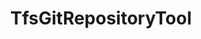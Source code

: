 ---
optionsClassName: TfsGitRepositoryToolOptions
optionsClassFullName: MigrationTools.Tools.TfsGitRepositoryToolOptions
configurationSamples:
- name: defaults
  description: 
  code: >-
    {
      "MigrationTools": {
        "CommonTools": {
          "TfsGitRepositoryTool": {
            "Enabled": "True",
            "Mappings": null
          }
        }
      }
    }
  sampleFor: MigrationTools.Tools.TfsGitRepositoryToolOptions
- name: sample
  description: 
  code: >-
    {
      "MigrationTools": {
        "CommonTools": {
          "TfsGitRepositoryTool": {
            "Enabled": "True",
            "Mappings": {
              "RepoInSource": "RepoInTarget"
            }
          }
        }
      }
    }
  sampleFor: MigrationTools.Tools.TfsGitRepositoryToolOptions
- name: classic
  description: 
  code: >-
    {
      "$type": "TfsGitRepositoryToolOptions",
      "Enabled": true,
      "Mappings": {
        "RepoInSource": "RepoInTarget"
      }
    }
  sampleFor: MigrationTools.Tools.TfsGitRepositoryToolOptions
description: missng XML code comments
className: TfsGitRepositoryTool
typeName: Tools
architecture: 
options:
- parameterName: Enabled
  type: Boolean
  description: If set to `true` then the tool will run. Set to `false` and the processor will not run.
  defaultValue: missng XML code comments
- parameterName: Mappings
  type: Dictionary
  description: List of work item mappings.
  defaultValue: '{}'
status: missng XML code comments
processingTarget: missng XML code comments
classFile: /src/MigrationTools.Clients.AzureDevops.ObjectModel/Tools/TfsGitRepositoryTool.cs
optionsClassFile: /src/MigrationTools.Clients.AzureDevops.ObjectModel/Tools/TfsGitRepositoryToolOptions.cs

redirectFrom:
- /Reference/Tools/TfsGitRepositoryToolOptions/
layout: reference
toc: true
permalink: /Reference/Tools/TfsGitRepositoryTool/
title: TfsGitRepositoryTool
categories:
- Tools
- 
topics:
- topic: notes
  path: /docs/Reference/Tools/TfsGitRepositoryTool-notes.md
  exists: false
  markdown: ''
- topic: introduction
  path: /docs/Reference/Tools/TfsGitRepositoryTool-introduction.md
  exists: false
  markdown: ''

---